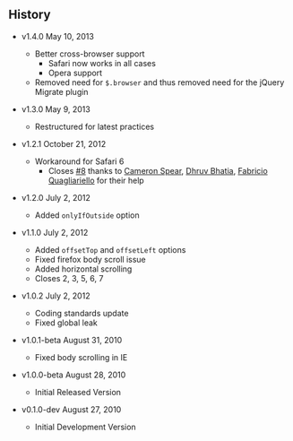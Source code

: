 ## History

- v1.4.0 May 10, 2013
	- Better cross-browser support
		- Safari now works in all cases
		- Opera support
	- Removed need for `$.browser` and thus removed need for the jQuery Migrate plugin

- v1.3.0 May 9, 2013
	- Restructured for latest practices

- v1.2.1 October 21, 2012
	- Workaround for Safari 6
		- Closes [#8](https://github.com/balupton/jquery-scrollto/issues/8) thanks to [Cameron Spear](https://github.com/CWSpear), [Dhruv Bhatia](https://github.com/dhruv-bhatia), [Fabricio Quagliariello](https://github.com/fmquaglia) for their help

- v1.2.0 July 2, 2012
	- Added `onlyIfOutside` option

- v1.1.0 July 2, 2012
	- Added `offsetTop` and `offsetLeft` options
	- Fixed firefox body scroll issue
	- Added horizontal scrolling
	- Closes 2, 3, 5, 6, 7

- v1.0.2 July 2, 2012
	- Coding standards update
	- Fixed global leak

- v1.0.1-beta August 31, 2010
	- Fixed body scrolling in IE

- v1.0.0-beta August 28, 2010
	- Initial Released Version

- v0.1.0-dev August 27, 2010
	- Initial Development Version
